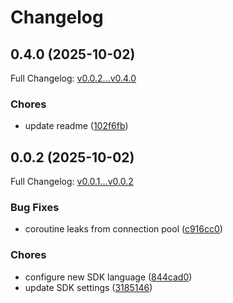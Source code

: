# Changelog

## 0.4.0 (2025-10-02)

Full Changelog: [v0.0.2...v0.4.0](https://github.com/openlayer-ai/openlayer-ruby/compare/v0.0.2...v0.4.0)

### Chores

* update readme ([102f6fb](https://github.com/openlayer-ai/openlayer-ruby/commit/102f6fb531cc81b046d27550788d508015c3674c))

## 0.0.2 (2025-10-02)

Full Changelog: [v0.0.1...v0.0.2](https://github.com/openlayer-ai/openlayer-ruby/compare/v0.0.1...v0.0.2)

### Bug Fixes

* coroutine leaks from connection pool ([c916cc0](https://github.com/openlayer-ai/openlayer-ruby/commit/c916cc0e7726963d08eefec4edca704a26393419))


### Chores

* configure new SDK language ([844cad0](https://github.com/openlayer-ai/openlayer-ruby/commit/844cad0761a069778244da35537b74ae6ceb56b5))
* update SDK settings ([3185146](https://github.com/openlayer-ai/openlayer-ruby/commit/318514613db1e7f5f63067383d35852413c9b02d))
